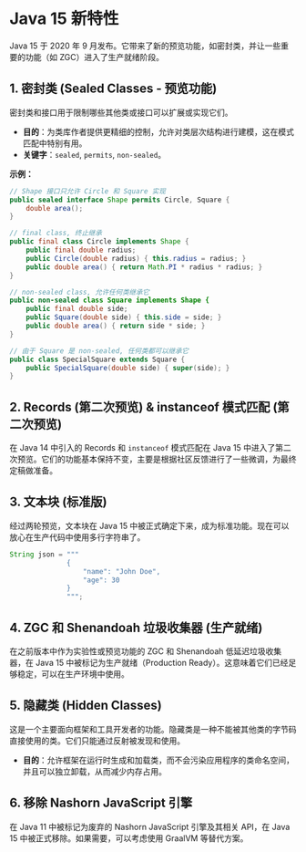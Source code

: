 # Java 15 新特性

Java 15 于 2020 年 9 月发布。它带来了新的预览功能，如密封类，并让一些重要的功能（如 ZGC）进入了生产就绪阶段。

## 1. 密封类 (Sealed Classes - 预览功能)

密封类和接口用于限制哪些其他类或接口可以扩展或实现它们。

- **目的**：为类库作者提供更精细的控制，允许对类层次结构进行建模，这在模式匹配中特别有用。
- **关键字**：`sealed`, `permits`, `non-sealed`。

**示例：**
```java
// Shape 接口只允许 Circle 和 Square 实现
public sealed interface Shape permits Circle, Square {
    double area();
}

// final class, 终止继承
public final class Circle implements Shape {
    public final double radius;
    public Circle(double radius) { this.radius = radius; }
    public double area() { return Math.PI * radius * radius; }
}

// non-sealed class, 允许任何类继承它
public non-sealed class Square implements Shape {
    public final double side;
    public Square(double side) { this.side = side; }
    public double area() { return side * side; }
}

// 由于 Square 是 non-sealed, 任何类都可以继承它
public class SpecialSquare extends Square {
    public SpecialSquare(double side) { super(side); }
}
```

## 2. Records (第二次预览) & instanceof 模式匹配 (第二次预览)

在 Java 14 中引入的 Records 和 `instanceof` 模式匹配在 Java 15 中进入了第二次预览。它们的功能基本保持不变，主要是根据社区反馈进行了一些微调，为最终定稿做准备。

## 3. 文本块 (标准版)

经过两轮预览，文本块在 Java 15 中被正式确定下来，成为标准功能。现在可以放心在生产代码中使用多行字符串了。

```java
String json = """
              {
                  "name": "John Doe",
                  "age": 30
              }
              """;
```

## 4. ZGC 和 Shenandoah 垃圾收集器 (生产就绪)

在之前版本中作为实验性或预览功能的 ZGC 和 Shenandoah 低延迟垃圾收集器，在 Java 15 中被标记为生产就绪（Production Ready）。这意味着它们已经足够稳定，可以在生产环境中使用。

## 5. 隐藏类 (Hidden Classes)

这是一个主要面向框架和工具开发者的功能。隐藏类是一种不能被其他类的字节码直接使用的类。它们只能通过反射被发现和使用。

- **目的**：允许框架在运行时生成和加载类，而不会污染应用程序的类命名空间，并且可以独立卸载，从而减少内存占用。

## 6. 移除 Nashorn JavaScript 引擎

在 Java 11 中被标记为废弃的 Nashorn JavaScript 引擎及其相关 API，在 Java 15 中被正式移除。如果需要，可以考虑使用 GraalVM 等替代方案。
